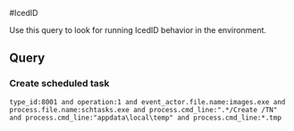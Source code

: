 #IcedID

Use this query to look for running IcedID behavior in the environment.

## Query

### Create scheduled task

~~~
type_id:8001 and operation:1 and event_actor.file.name:images.exe and process.file.name:schtasks.exe and process.cmd_line:".*/Create /TN" and process.cmd_line:"appdata\local\temp" and process.cmd_line:*.tmp
~~~